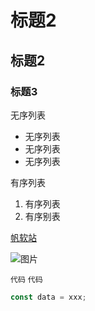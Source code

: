 # 标题2

## 标题2

### 标题3

无序列表

* 无序列表
* 无序列表
* 无序列表

有序列表

1. 有序列表
2. 有序别表

[帆软站](www.fanruan.com)

![图片]()

`代码` 
`代码`

```javascript
const data = xxx;

```



